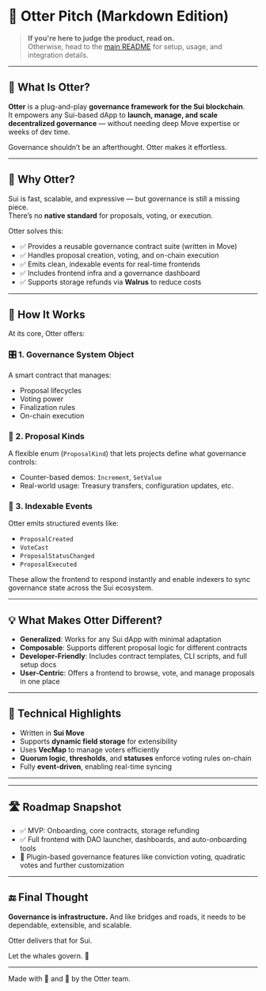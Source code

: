 # 🧾 Otter Pitch (Markdown Edition)

> **If you're here to judge the product, read on.**  
> Otherwise, head to the [main README](./README.md) for setup, usage, and integration details.

---

## 🐋 What Is Otter?

**Otter** is a plug-and-play **governance framework for the Sui blockchain**.  
It empowers any Sui-based dApp to **launch, manage, and scale decentralized governance** — without needing deep Move expertise or weeks of dev time.

Governance shouldn’t be an afterthought. Otter makes it effortless.

---

## 🌊 Why Otter?

Sui is fast, scalable, and expressive — but governance is still a missing piece.  
There’s no **native standard** for proposals, voting, or execution.

Otter solves this:

- ✅ Provides a reusable governance contract suite (written in Move)
- ✅ Handles proposal creation, voting, and on-chain execution
- ✅ Emits clean, indexable events for real-time frontends
- ✅ Includes frontend infra and a governance dashboard
- ✅ Supports storage refunds via **Walrus** to reduce costs

---

## 🧰 How It Works

At its core, Otter offers:

### 🎛️ 1. **Governance System Object**
A smart contract that manages:
- Proposal lifecycles
- Voting power
- Finalization rules
- On-chain execution

### 📜 2. **Proposal Kinds**
A flexible enum (`ProposalKind`) that lets projects define what governance controls:
- Counter-based demos: `Increment`, `SetValue`
- Real-world usage: Treasury transfers, configuration updates, etc.

### 📡 3. **Indexable Events**
Otter emits structured events like:
- `ProposalCreated`
- `VoteCast`
- `ProposalStatusChanged`
- `ProposalExecuted`

These allow the frontend to respond instantly and enable indexers to sync governance state across the Sui ecosystem.

---

## 💡 What Makes Otter Different?

- **Generalized**: Works for any Sui dApp with minimal adaptation
- **Composable**: Supports different proposal logic for different contracts
- **Developer-Friendly**: Includes contract templates, CLI scripts, and full setup docs
- **User-Centric**: Offers a frontend to browse, vote, and manage proposals in one place

---

## 🧪 Technical Highlights

- Written in **Sui Move**
- Supports **dynamic field storage** for extensibility
- Uses **VecMap** to manage voters efficiently
- **Quorum logic**, **thresholds**, and **statuses** enforce voting rules on-chain
- Fully **event-driven**, enabling real-time syncing

---

<!-- ## 💸 Sustainable Model

Otter is designed to be modular and monetizable:
- Setup fee for projects launching governance
- Optional subscription for analytics/API access
- Gas rebates on proposal execution
- Custom support for enterprise adoption -->

---

## 🛣️ Roadmap Snapshot

- ✅ MVP: Onboarding, core contracts, storage refunding
- ✅ Full frontend with DAO launcher, dashboards, and auto-onboarding tools
- 🧩 Plugin-based governance features like conviction voting, quadratic votes and further customization

---

## 🔚 Final Thought

**Governance is infrastructure.** And like bridges and roads, it needs to be dependable, extensible, and scalable.

Otter delivers that for Sui.

Let the whales govern. 🐋

---

Made with 🧠 and 🐋 by the Otter team.

